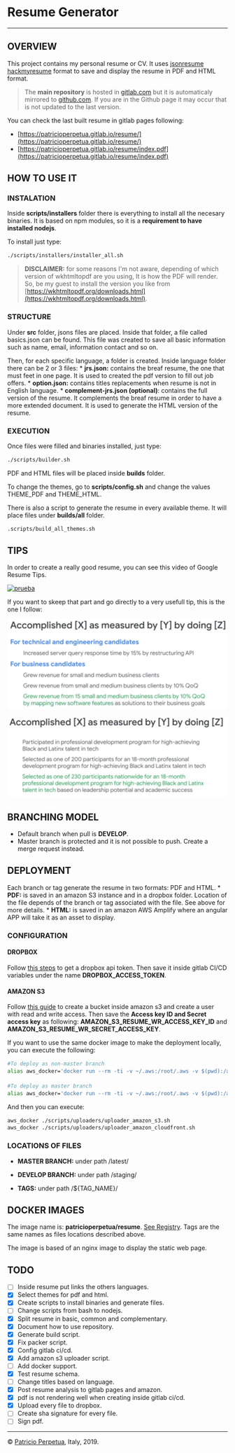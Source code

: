 # Resume Generator

----------------------

## OVERVIEW

This project contains my personal resume or CV. It uses [jsonresume](https://jsonresume.org/) [hackmyresume](https://github.com/hacksalot/HackMyResume) format to save and display the resume in PDF and HTML format.

> The **main repository** is hosted in [gitlab.com](https://gitlab.com/patricioperpetua/resume) but it is automaticaly mirrored to [github.com](https://github.com/patricioperpetua/resume.git). If you are in the Github page it may occur that is not updated to the last version.

You can check the last built resume in gitlab pages following:

* [https://patricioperpetua.gitlab.io/resume/](https://patricioperpetua.gitlab.io/resume/)
* [https://patricioperpetua.gitlab.io/resume/index.pdf](https://patricioperpetua.gitlab.io/resume/index.pdf)

## HOW TO USE IT

### INSTALATION

Inside **scripts/installers** folder there is everything to install all the necesary binaries. It is based on npm modules, so it is a **requirement to have installed nodejs**.

To install just type:

```bash
./scripts/installers/installer_all.sh
```

> **DISCLAIMER:** for some reasons I'm not aware, depending of which version of wkhtmltopdf are you using, It is how the PDF will render. So, be my guest to install the version you like from [https://wkhtmltopdf.org/downloads.html](https://wkhtmltopdf.org/downloads.html).

### STRUCTURE

Under **src** folder, jsons files are placed. Inside that folder, a file called basics.json can be found. This file was created to save all basic information such as name, email, information contact and so on.

Then, for each specific language, a folder is created. Inside language folder there can be 2 or 3 files:
    * **jrs.json:** contains the breaf resume, the one that must feet in one page. It is used to created the pdf version to fill out job offers.
    * **option.json:** contains titles replacements when resume is not in English language.
    * **complement-jrs.json (optional)**: contains the full version of the resume. It complements the breaf resume in order to have a more extended document. It is used to generate the HTML version of the resume.

### EXECUTION

Once files were filled and binaries installed, just type:

```bash
./scripts/builder.sh
```

PDF and HTML files will be placed inside **builds** folder.

To change the themes, go to **scripts/config.sh** and change the values THEME_PDF and THEME_HTML.

There is also a script to generate the resume in every available theme. It will place files under **builds/all** folder.

```bash
.scripts/build_all_themes.sh
```

## TIPS

In order to create a really good resume, you can see this video of Google Resume Tips.

[![prueba](https://i.ytimg.com/vi/BYUy1yvjHxE/hqdefault.jpg?sqp=-oaymwEZCNACELwBSFXyq4qpAwsIARUAAIhCGAFwAQ==&rs=AOn4CLA1tnbDVKDFsNemfyUIHfYOdEoHsw)](https://www.youtube.com/watch?v=BYUy1yvjHxE)

If you want to skeep that part and go directly to a very usefull tip, this is the one I follow:

![Job Description](assets/tips/tip_google_job_description.png)

![Job Description](assets/tips/tip_google_job_description_2.png)

## BRANCHING MODEL

* Default branch when pull is **DEVELOP**.
* Master branch is protected and it is not possible to push. Create a merge request instead.

## DEPLOYMENT

Each branch or tag generate the resume in two formats: PDF and HTML.
    * **PDF:** is saved in an amazon S3 instance and in a dropbox folder. Location of the file depends of the branch or tag associated with the file. See above for more details.
    * **HTML:** is saved in an amazon AWS Amplify where an angular APP will take it as an asset to display.

### CONFIGURATION

#### DROPBOX

Follow [this steps](http://99rabbits.com/get-dropbox-access-token/) to get a dropbox api token. Then save it inside gitlab CI/CD variables under the name **DROPBOX_ACCESS_TOKEN**.

#### AMAZON S3

Follow [this guide](https://support.infinitewp.com/support/solutions/articles/212258-where-are-my-amazon-s3-credentials-) to create a bucket inside amazon s3 and create a user with read and write access. Then save the **Access key ID and Secret access key** as
 following: **AMAZON_S3_RESUME_WR_ACCESS_KEY_ID** and **AMAZON_S3_RESUME_WR_SECRET_ACCESS_KEY**.

If you want to use the same docker image to make the deployment locally, you can execute the following:
```bash
#To deploy as non-master branch
alias aws_docker='docker run --rm -ti -v ~/.aws:/root/.aws -v $(pwd):/aws -e CURRENT_BRANCH='develop' registry.gitlab.com/gitlab-org/cloud-deploy/aws-base:latest'

#To deploy as master branch
alias aws_docker='docker run --rm -ti -v ~/.aws:/root/.aws -v $(pwd):/aws -e CURRENT_BRANCH='master' registry.gitlab.com/gitlab-org/cloud-deploy/aws-base:latest'
```

And then you can execute:
```bash
aws_docker ./scripts/uploaders/uploader_amazon_s3.sh
aws_docker ./scripts/uploaders/uploader_amazon_cloudfront.sh
```

### LOCATIONS OF FILES

* **MASTER BRANCH:** under path /latest/

* **DEVELOP BRANCH:** under path /staging/

* **TAGS:** under path /${TAG_NAME}/

## DOCKER IMAGES

The image name is: **patricioperpetua/resume**. [See Registry](https://gitlab.com/patricioperpetua/resume/container_registry). Tags are the same names as files locations described above.

The image is based of an nginx image to display the static web page.

## TODO

* [ ] Inside resume put links the others languages.
* [X] Select themes for pdf and html.
* [X] Create scripts to install binaries and generate files.
* [ ] Change scripts from bash to nodejs.
* [X] Split resume in basic, common and complementary.
* [X] Document how to use repository.
* [X] Generate build script.
* [X] Fix packer script.
* [X] Config gitlab ci/cd.
* [X] Add amazon s3 uploader script.
* [ ] Add docker support.
* [X] Test resume schema.
* [ ] Change titles based on language.
* [X] Post resume analysis to gitlab pages and amazon.
* [X] pdf is not rendering well when creating inside gitlab ci/cd.
* [X] Upload every file to dropbox.
* [ ] Create sha signature for every file.
* [ ] Sign pdf.

----------------------

© [Patricio Perpetua](http://patricioperpetua.com), Italy, 2019.

